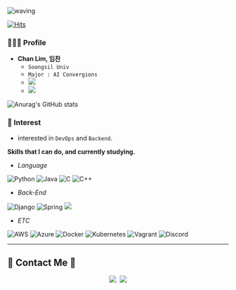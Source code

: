 
![waving](https://capsule-render.vercel.app/api?type=waving&height=240&text=LimChan&fontAlign=24&fontAlignY=40&color=gradient)

[![Hits](https://hits.seeyoufarm.com/api/count/incr/badge.svg?url=https%3A%2F%2Fgithub.com%2FChanLim-BD%2Fhit-counter&count_bg=%2379C83D&title_bg=%23555555&icon=&icon_color=%23E7E7E7&title=hits&edge_flat=false)](https://hits.seeyoufarm.com)

### 🧑🏻‍💻 Profile
* <b>Chan Lim, 임찬</b>
  * `Soongsil Univ`
  * `Major : AI Convergions`
  * <a href="mailto:linsay070@gmail.com"><img src = "https://img.shields.io/badge/linsay070@gmail.com-D14836?style=for-the-badge&logo=gmail&logoColor=white&link=linsay070@gmail.com"/></a>
  * <a href=https://velog.io/@chan9708><img src="https://img.shields.io/badge/Tech blog-4285F4?style=for-the-badge&logo=Google-chrome&logoColor=white"></a>
  

![Anurag's GitHub stats](https://github-readme-stats.vercel.app/api?username=ChanLim-BD&theme=solarized-dark&show_icons=true)
<br>

<!--[![Top Langs](https://github-readme-stats.vercel.app/api/top-langs/?username=ChanLim-BD)](https://github.com/ChanLim-BD/github-readme-stats)-->


### 🌱 Interest <br>

- interested in `DevOps` and `Backend`.

<b>Skills that I can do, and currently studying.</b>
  
  - _Language_
  
  ![Python](https://img.shields.io/badge/python-3670A0?style=for-the-badge&logo=python&logoColor=ffdd54)
  ![Java](https://img.shields.io/badge/java-%23ED8B00.svg?style=for-the-badge&logo=java&logoColor=white)
  ![C](https://img.shields.io/badge/c-%2300599C.svg?style=for-the-badge&logo=c&logoColor=white)
  ![C++](https://img.shields.io/badge/c++-%2300599C.svg?style=for-the-badge&logo=c%2B%2B&logoColor=white)
  
  - _Back-End_

  ![Django](https://img.shields.io/badge/django-%23092E20.svg?style=for-the-badge&logo=django&logoColor=white)
  ![Spring](https://img.shields.io/badge/spring-%236DB33F.svg?style=for-the-badge&logo=spring&logoColor=white)
  <img src="https://img.shields.io/badge/Spring Boot-6DB33F?style=flat-square&logo=Spring Boot&logoColor=white"/></a>

  - _ETC_
  
  ![AWS](https://img.shields.io/badge/AWS-%23FF9900.svg?style=for-the-badge&logo=amazon-aws&logoColor=white)
  ![Azure](https://img.shields.io/badge/azure-%230072C6.svg?style=for-the-badge&logo=microsoftazure&logoColor=white) 
  ![Docker](https://img.shields.io/badge/docker-%230db7ed.svg?style=for-the-badge&logo=docker&logoColor=white)
  ![Kubernetes](https://img.shields.io/badge/kubernetes-%23326ce5.svg?style=for-the-badge&logo=kubernetes&logoColor=white)
  ![Vagrant](https://img.shields.io/badge/vagrant-%231563FF.svg?style=for-the-badge&logo=vagrant&logoColor=white)
  ![Discord](https://img.shields.io/badge/%3CServer%3E-%237289DA.svg?style=for-the-badge&logo=discord&logoColor=white)
  
---

## 🌈 Contact Me 🌈
<p align="center">
  <a href="https://www.instagram.com/ilnnchxnn/"><img src="https://img.shields.io/badge/Instagram-E4405F?style=for-thebadge&logo=Instagram&logoColor=white&link=https://www.instagram.com/j_nini99/"/></a>&nbsp
  <a href="mailto:linsay070@gmail.com"><img src="https://img.shields.io/badge/Gmail-d14836?style=for-thebadge&logo=Gmail&logoColor=white&link=linsay070@gmail.com"/></a>
</p>
   <br/>
   
<br/>

<!--![Footer](https://capsule-render.vercel.app/api?type=waving&color=auto&height=200&section=footer)-->
